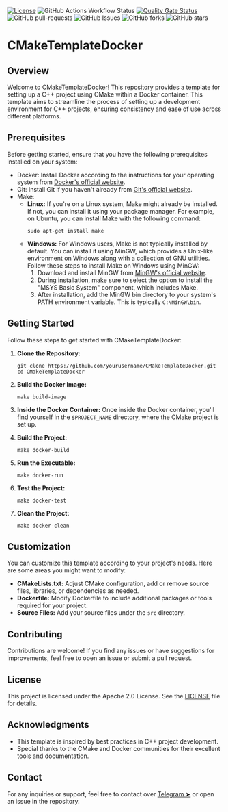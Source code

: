 [![License](https://img.shields.io/badge/License-Apache_2.0-blue.svg)](https://img.shields.io/github/license/gvatsal60/CMakeTemplateDocker)
![GitHub Actions Workflow Status](https://img.shields.io/github/actions/workflow/status/gvatsal60/CMakeTemplateDocker/_.yml)
[![Quality Gate Status](https://sonarcloud.io/api/project_badges/measure?project=gvatsal60_CMakeTemplateDocker&metric=alert_status)](https://sonarcloud.io/summary/new_code?id=gvatsal60_CMakeTemplateDocker)
![GitHub pull-requests](https://img.shields.io/github/issues-pr/gvatsal60/CMakeTemplateDocker)
![GitHub Issues](https://img.shields.io/github/issues/gvatsal60/CMakeTemplateDocker)
![GitHub forks](https://img.shields.io/github/forks/gvatsal60/CMakeTemplateDocker)
![GitHub stars](https://img.shields.io/github/stars/gvatsal60/CMakeTemplateDocker)

# CMakeTemplateDocker

## Overview
Welcome to CMakeTemplateDocker! This repository provides a template for setting up a C++ project using CMake within a Docker container. This template aims to streamline the process of setting up a development environment for C++ projects, ensuring consistency and ease of use across different platforms.

## Prerequisites
Before getting started, ensure that you have the following prerequisites installed on your system:
- Docker: Install Docker according to the instructions for your operating system from [Docker's official website](https://www.docker.com/get-started).
- Git: Install Git if you haven't already from [Git's official website](https://git-scm.com/downloads).
- Make:
  - **Linux:** If you're on a Linux system, Make might already be installed. If not, you can install it using your package manager. For example, on Ubuntu, you can install Make with the following command:
    ```
    sudo apt-get install make
    ```
  - **Windows:** For Windows users, Make is not typically installed by default. You can install it using MinGW, which provides a Unix-like environment on Windows along with a collection of GNU utilities. Follow these steps to install Make on Windows using MinGW:
    1. Download and install MinGW from [MinGW's official website](http://www.mingw.org/).
    2. During installation, make sure to select the option to install the "MSYS Basic System" component, which includes Make.
    3. After installation, add the MinGW bin directory to your system's PATH environment variable. This is typically `C:\MinGW\bin`.

## Getting Started
Follow these steps to get started with CMakeTemplateDocker:

1. **Clone the Repository:**
   ```
   git clone https://github.com/yourusername/CMakeTemplateDocker.git
   cd CMakeTemplateDocker
   ```

2. **Build the Docker Image:**
   ```
   make build-image
   ```

3. **Inside the Docker Container:**
   Once inside the Docker container, you'll find yourself in the `$PROJECT_NAME` directory, where the CMake project is set up.

4. **Build the Project:**
   ```
   make docker-build
   ```

5. **Run the Executable:**
   ```
   make docker-run
   ```

6. **Test the Project:**
   ```
   make docker-test
   ```

7. **Clean the Project:**
   ```
   make docker-clean
   ```

## Customization
You can customize this template according to your project's needs. Here are some areas you might want to modify:

- **CMakeLists.txt:** Adjust CMake configuration, add or remove source files, libraries, or dependencies as needed.
- **Dockerfile:** Modify Dockerfile to include additional packages or tools required for your project.
- **Source Files:** Add your source files under the `src` directory.

## Contributing
Contributions are welcome! If you find any issues or have suggestions for improvements, feel free to open an issue or submit a pull request.

## License
This project is licensed under the Apache 2.0 License. See the [LICENSE](https://www.apache.org/licenses/LICENSE-2.0) file for details.

## Acknowledgments
- This template is inspired by best practices in C++ project development.
- Special thanks to the CMake and Docker communities for their excellent tools and documentation.

## Contact
For any inquiries or support, feel free to contact over [Telegram ➤](https://t.me/gvatsal60) or open an issue in the repository.
